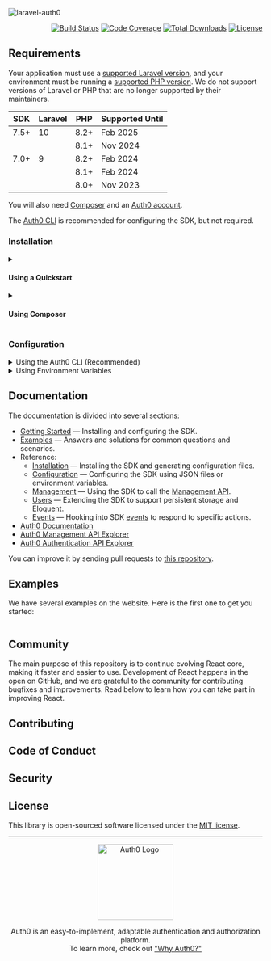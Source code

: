 ![laravel-auth0](https://cdn.auth0.com/website/sdks/banners/laravel-auth0-banner.png)

<p align="right">
<a href="https://github.com/auth0/laravel-auth0/actions"><img src="https://github.com/auth0/laravel-auth0/actions/workflows/main.yml/badge.svg?event=push" alt="Build Status"></a>
<a href="https://codecov.io/gh/auth0/laravel-auth0"><img src="https://codecov.io/gh/auth0/laravel-auth0/branch/main/graph/badge.svg?token=vEwn6TPADf" alt="Code Coverage"></a>
<a href="https://packagist.org/packages/auth0/laravel-auth0"><img src="https://img.shields.io/packagist/dt/auth0/login" alt="Total Downloads"></a>
<a href="https://packagist.org/packages/auth0/login"><img src="https://img.shields.io/packagist/l/auth0/login" alt="License"></a>
</p>

## Requirements

Your application must use a [supported Laravel version](https://laravelversions.com/en), and your environment must be running a [supported PHP version](https://www.php.net/supported-versions.php). We do not support versions of Laravel or PHP that are no longer supported by their maintainers.

| SDK  | Laravel | PHP  | Supported Until |
| ---- | ------- | ---- | --------------- |
| 7.5+ | 10      | 8.2+ | Feb 2025        |
|      |         | 8.1+ | Nov 2024        |
| 7.0+ | 9       | 8.2+ | Feb 2024        |
|      |         | 8.1+ | Feb 2024        |
|      |         | 8.0+ | Nov 2023        |

You will also need [Composer](https://getcomposer.org/) and an [Auth0 account](https://auth0.com/signup).

The [Auth0 CLI](https://auth0.com/docs/cli) is recommended for configuring the SDK, but not required.

### Installation

<details>
<summary><h4>Using a Quickstart</h4></summary>

We provide a bootstrapped Laravel application pre-configured with the SDK that you can use to get started quickly.

```shell
composer create-project auth0-samples/laravel auth0-laravel-app
```
</details>

<details>
<summary><h4>Using Composer</h4></summary>

Use Composer to install the SDK in your application:

```shell
composer require auth0/login:^7.8 --update-with-all-dependencies
```

Then generate an SDK configuration file for your application:

```shell
php artisan vendor:publish --tag auth0
```
</details>

### Configuration

<details>
<summary>Using the Auth0 CLI (Recommended)</summary>

You will need to download the CLI and authenticate it with your Auth0 account. You can then use it to create the configuration files for your application.

1. Download the [Auth0 CLI](https://github.com/auth0/auth0-cli) to your application's root directory:

    > **Note**
    > If you are using the Quickstart application, the CLI was bundled for you, and you can skip to the next step.

    ```shell
    curl -sSfL https://raw.githubusercontent.com/auth0/auth0-cli/main/install.sh | sh -s -- -b .
    ```

2. Then authenticate with your Auth0 account:

    ```shell
    ./auth0 login
    ```

3. Create a new application with Auth0:

    ```shell
    ./auth0 apps create \
    --name "My Laravel Application" \
    --type "regular" \
    --auth-method "post" \
    --callbacks "http://localhost:8000/callback" \
    --logout-urls "http://localhost:8000" \
    --reveal-secrets \
    --no-input \
    --json > .auth0.app.json
    ```

4. Create a new API with Auth0

    ```shell
    ./auth0 apis create \
    --name "My Laravel Application API" \
    --identifier "https://github.com/auth0/laravel-auth0" \
    --offline-access \
    --no-input \
    --json > .auth0.api.json
    ```

5. The files created by these commands contain sensitive credentials. It is important you do not commit these to version control.

    If you're using Git, you should add them to your `.gitignore` file:

    ```bash
    echo ".auth0.*.json" >> .gitignore
    ```
</details>

<details>
<summary>Using Environment Variables</summary>

</details>

## Documentation

The documentation is divided into several sections:

-   [Getting Started](./README.md#getting-started) — Installing and configuring the SDK.
-   [Examples](./EXAMPLES.md) — Answers and solutions for common questions and scenarios.
-   Reference:
    -   [Installation](./docs/Installation.md) — Installing the SDK and generating configuration files.
    -   [Configuration](./docs/Configuration.md) — Configuring the SDK using JSON files or environment variables.
    -   [Management](./docs/Management.md) — Using the SDK to call the [Management API](https://auth0.com/docs/api/management/v2).
    -   [Users](./docs/Users.md) — Extending the SDK to support persistent storage and [Eloquent](https://laravel.com/docs/eloquent).
    -   [Events](./docs/Events.md) — Hooking into SDK [events](https://laravel.com/docs/events) to respond to specific actions.
-   [Auth0 Documentation](https://www.auth0.com/docs)
-   [Auth0 Management API Explorer](https://auth0.com/docs/api/management/v2)
-   [Auth0 Authentication API Explorer](https://auth0.com/docs/api/authentication)

You can improve it by sending pull requests to [this repository](https://github.com/auth0/laravel-auth0).

## Examples

We have several examples on the website. Here is the first one to get you started:

```php

```

## Community

The main purpose of this repository is to continue evolving React core, making it faster and easier to use. Development of React happens in the open on GitHub, and we are grateful to the community for contributing bugfixes and improvements. Read below to learn how you can take part in improving React.

## Contributing

## Code of Conduct

## Security

## License

This library is open-sourced software licensed under the [MIT license](./LICENSE.md).

---

<p align="center">
  <picture>
    <source media="(prefers-color-scheme: light)" srcset="https://cdn.auth0.com/website/sdks/logos/auth0_light_mode.png" width="150">
    <source media="(prefers-color-scheme: dark)" srcset="https://cdn.auth0.com/website/sdks/logos/auth0_dark_mode.png" width="150">
    <img alt="Auth0 Logo" src="https://cdn.auth0.com/website/sdks/logos/auth0_light_mode.png" width="150">
  </picture>
</p>

<p align="center">Auth0 is an easy-to-implement, adaptable authentication and authorization platform.<br />To learn more, check out <a href="https://auth0.com/why-auth0">"Why Auth0?"</a></p>
